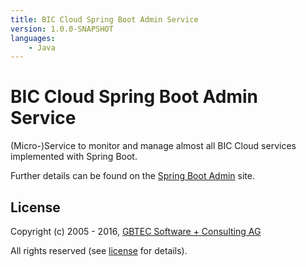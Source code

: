 ```yaml
---
title: BIC Cloud Spring Boot Admin Service
version: 1.0.0-SNAPSHOT
languages:
    - Java
---
```


# BIC Cloud Spring Boot Admin Service

(Micro-)Service to monitor and manage almost all BIC Cloud services implemented with Spring Boot.

Further details can be found on the [Spring Boot Admin](https://github.com/codecentric/spring-boot-admin) site. 

## License

Copyright (c) 2005 - 2016, [GBTEC Software + Consulting AG](http://www.gbtec.de)

All rights reserved (see [license](./LICENSE.txt) for details).